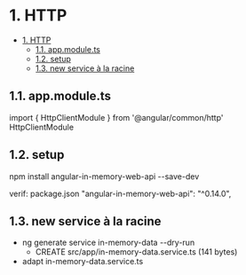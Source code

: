 # 1. HTTP

- [1. HTTP](#1-http)
  - [1.1. app.module.ts](#11-appmodulets)
  - [1.2. setup](#12-setup)
  - [1.3. new service à la racine](#13-new-service-à-la-racine)

## 1.1. app.module.ts

import { HttpClientModule } from '@angular/common/http'
HttpClientModule

## 1.2. setup

npm install angular-in-memory-web-api --save-dev

verif: package.json
"angular-in-memory-web-api": "^0.14.0",

## 1.3. new service à la racine

- ng generate service in-memory-data --dry-run
  - CREATE src/app/in-memory-data.service.ts (141 bytes)
- adapt in-memory-data.service.ts
